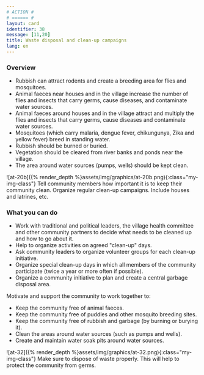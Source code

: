 ```yaml
---
# ACTION #
# ====== #
layout: card
identifier: 38
message: [11,20]
title: Waste disposal and clean-up campaigns
lang: en
---
```


### Overview

- Rubbish can attract rodents and create a breeding area for flies and mosquitoes.
- Animal faeces near houses and in the village increase the number of flies and insects that carry germs, cause diseases, and contaminate water sources.
- Animal faeces around houses and in the village attract and multiply the flies and insects that carry germs, cause diseases and contaminate water sources.
- Mosquitoes (which carry malaria<a class="crosslink" href="{% render_depth %}{% render_link disease|14 %}"><i class="fas fa-external-link-alt" aria-hidden="true"></i></a>, dengue fever<a class="crosslink" href="{% render_depth %}{% render_link disease|13 %}"><i class="fas fa-external-link-alt" aria-hidden="true"></i></a>, chikungunya<a class="crosslink" href="{% render_depth %}{% render_link disease|12 %}"><i class="fas fa-external-link-alt" aria-hidden="true"></i></a>, Zika<a class="crosslink" href="{% render_depth %}{% render_link disease|15 %}"><i class="fas fa-external-link-alt" aria-hidden="true"></i></a> and yellow fever<a class="crosslink" href="{% render_depth %}{% render_link disease|11 %}"><i class="fas fa-external-link-alt" aria-hidden="true"></i></a>) breed in standing water.
- Rubbish should be burned or buried.
- Vegetation should be cleared from river banks and ponds near the village.
- The area around water sources (pumps, wells) should be kept clean.

![at-20b]({% render_depth %}assets/img/graphics/at-20b.png){:class="my-img-class"}
Tell community members how important it is to keep their community clean. Organize regular clean-up campaigns. Include houses and latrines, etc.


### What you can do

- Work with traditional and political leaders, the village health committee and other community partners to decide what needs to be cleaned up and how to go about it.
-	Help to organize activities on agreed "clean-up" days.
-	Ask community leaders to organize volunteer groups for each clean-up initiative.
-	Organize special clean-up days in which all members of the community participate (twice a year or more often if possible).
-	Organize a community initiative to plan and create a central garbage disposal area. 

Motivate and support the community to work together to:
-	Keep the community free of animal faeces.
-	Keep the community free of puddles and other mosquito breeding sites.
- Keep the community free of rubbish and garbage (by burning or burying it).
- Clean the areas around water sources (such as pumps and wells).
- Create and maintain water soak pits around water sources.

![at-32]({% render_depth %}assets/img/graphics/at-32.png){:class="my-img-class"}
Make sure to dispose of waste properly. This will help to protect the community from germs.
